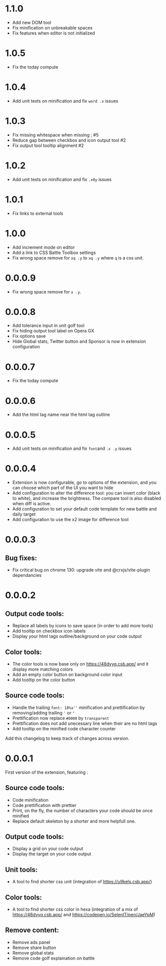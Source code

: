 # 1.1.0

- Add new DOM tool
- Fix minification on unbreakable spaces
- Fix features when editor is not initialized

# 1.0.5

- Fix the today compute

# 1.0.4

- Add unit tests on minification and fix `word .x` issues

# 1.0.3

- Fix missing whitespace when missing ; #5
- Reduce gap between checkbox and icon output tool #2
- Fix output tool tooltip alignment #2

# 1.0.2

- Add unit tests on minification and fix `.x0y` issues

# 1.0.1

- Fix links to external tools

# 1.0.0

- Add increment mode on editor
- Add a link to CSS Battle Toolbox settings
- Fix wrong space remove for `xq .y` to `xq .y` where `q` is a css unit.

# 0.0.0.9

- Fix wrong space remove for `x .y`.

# 0.0.0.8

- Add tolerance input in unit golf tool
- Fix hiding output tool label on Opera GX
- Fix options save
- Hide Global stats, Twitter button and Sponsor is now in extension configuration

# 0.0.0.7

- Fix the today compute

# 0.0.0.6

- Add the html tag name near the html tag outline

# 0.0.0.5

- Add unit tests on minification and fix `font`and `.x .y` issues

# 0.0.0.4

- Extension is now configurable, go to options of the extension, and you can choose which part of the UI you want to hide
- Add configuration to alter the difference tool: you can invert color (black to white), and increase the brightness. The compare tool is also disabled when diff is active.
- Add configuration to set your default code template for new battle and daily target
- Add configuration to use the x2 image for difference tool

# 0.0.0.3

## Bug fixes:

- Fix critical bug on chrome 130: upgrade vite and @crxjs/vite-plugin dependancies

# 0.0.0.2

## Output code tools:

- Replace all labels by icons to save space (in order to add more tools)
- Add tooltip on checkbox icon labels
- Display your html tags outline/background on your code output

## Color tools:

- The color tools is now base only on https://48dvyq.csb.app/ and it display more matching colors
- Add an empty color button on background color input
- Add tooltip on the color button

## Source code tools:

- Handle the trailing `font: 10%a''` minification and prettification by removing/adding trailing `'` or `"`
- Prettification now replace `#0000` by `transparent`
- Prettification does not add unecessary line when their are no html tags
- Add tooltip on the minified code character counter

Add this changelog to keep track of changes across version.

# 0.0.0.1

First version of the extension, featuring :

## Source code tools:

- Code minification
- Code prettification with prettier
- Print, on the fly, the number of characters your code should be once minified
- Replace default skeleton by a shorter and more helpfull one.

## Output code tools:

- Display a grid on your code output
- Display the target on your code output

## Unit tools:

- A tool to find shorter css unit (integration of https://u9kels.csb.app/)

## Color tools:

- A tool to find shorter css color in hexa (integration of a mix of https://48dvyq.csb.app/ and https://codepen.io/SelenIT/pen/JaeYpM)

## Remove content:

- Remove ads panel
- Remove share button
- Remove global stats
- Remove code golf explaination on battle
